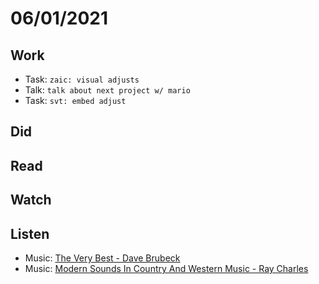 # 06/01/2021

## Work
- Task: `zaic: visual adjusts`
- Talk: `talk about next project w/ mario`
- Task: `svt: embed adjust`

## Did

## Read

## Watch

## Listen
- Music: [The Very Best - Dave Brubeck](https://open.spotify.com/album/14CJ7ivDy9dMuDdHHm19ES?si=t2p1jf2JQJGwSge2CLAJVA)
- Music: [Modern Sounds In Country And Western Music - Ray Charles](https://open.spotify.com/album/4j4w5DDWMKD7ePStAl19OF?si=bqvE6shVQeCCEnUYe_WDeg)
